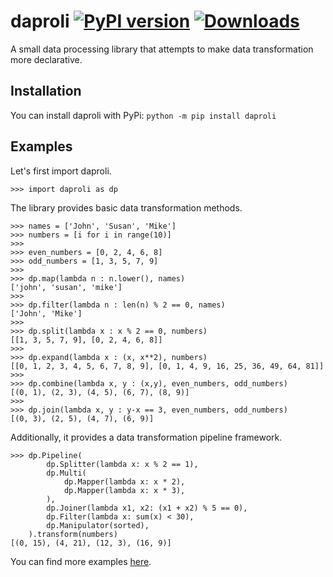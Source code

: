 # daproli [![PyPI version](https://badge.fury.io/py/daproli.svg)](https://pypi.org/project/daproli/) [![Downloads](https://pepy.tech/badge/daproli)](https://pepy.tech/project/daproli)
A small data processing library that attempts to make data transformation more declarative.

## Installation

You can install daproli with PyPi:
`python -m pip install daproli`

## Examples

Let's first import daproli.

```python3
>>> import daproli as dp
```

The library provides basic data transformation methods.

```python3
>>> names = ['John', 'Susan', 'Mike']
>>> numbers = [i for i in range(10)]
>>>
>>> even_numbers = [0, 2, 4, 6, 8]
>>> odd_numbers = [1, 3, 5, 7, 9]
>>>
>>> dp.map(lambda n : n.lower(), names)
['john', 'susan', 'mike']
>>>
>>> dp.filter(lambda n : len(n) % 2 == 0, names)
['John', 'Mike']
>>> 
>>> dp.split(lambda x : x % 2 == 0, numbers)
[[1, 3, 5, 7, 9], [0, 2, 4, 6, 8]]
>>> 
>>> dp.expand(lambda x : (x, x**2), numbers)
[[0, 1, 2, 3, 4, 5, 6, 7, 8, 9], [0, 1, 4, 9, 16, 25, 36, 49, 64, 81]]
>>> 
>>> dp.combine(lambda x, y : (x,y), even_numbers, odd_numbers)
[(0, 1), (2, 3), (4, 5), (6, 7), (8, 9)]
>>> 
>>> dp.join(lambda x, y : y-x == 3, even_numbers, odd_numbers)
[(0, 3), (2, 5), (4, 7), (6, 9)]
```

Additionally, it provides a data transformation pipeline framework.

```python3
>>> dp.Pipeline(
        dp.Splitter(lambda x: x % 2 == 1),
        dp.Multi(
            dp.Mapper(lambda x: x * 2),
            dp.Mapper(lambda x: x * 3),
        ),
        dp.Joiner(lambda x1, x2: (x1 + x2) % 5 == 0),
        dp.Filter(lambda x: sum(x) < 30),
        dp.Manipulator(sorted),
    ).transform(numbers)
[(0, 15), (4, 21), (12, 3), (16, 9)]
```

You can find more examples <a href="https://github.com/ermshaua/daproli/tree/master/daproli/examples">here</a>. 
